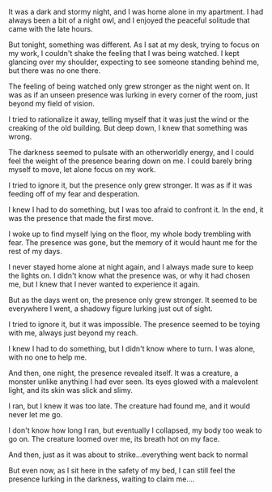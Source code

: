 It was a dark and stormy night, and I was home alone in my apartment. I had always been a bit of a night owl, and I enjoyed the peaceful solitude that came with the late hours.

But tonight, something was different. As I sat at my desk, trying to focus on my work, I couldn't shake the feeling that I was being watched. I kept glancing over my shoulder, expecting to see someone standing behind me, but there was no one there.

The feeling of being watched only grew stronger as the night went on. It was as if an unseen presence was lurking in every corner of the room, just beyond my field of vision.

I tried to rationalize it away, telling myself that it was just the wind or the creaking of the old building. But deep down, I knew that something was wrong. 

The darkness seemed to pulsate with an otherworldly energy, and I could feel the weight of the presence bearing down on me. I could barely bring myself to move, let alone focus on my work.

I tried to ignore it, but the presence only grew stronger. It was as if it was feeding off of my fear and desperation.

I knew I had to do something, but I was too afraid to confront it. In the end, it was the presence that made the first move.

I woke up to find myself lying on the floor, my whole body trembling with fear. The presence was gone, but the memory of it would haunt me for the rest of my days.

I never stayed home alone at night again, and I always made sure to keep the lights on. I didn't know what the presence was, or why it had chosen me, but I knew that I never wanted to experience it again.

But as the days went on, the presence only grew stronger. It seemed to be everywhere I went, a shadowy figure lurking just out of sight.

I tried to ignore it, but it was impossible. The presence seemed to be toying with me, always just beyond my reach.

I knew I had to do something, but I didn't know where to turn. I was alone, with no one to help me.

And then, one night, the presence revealed itself. It was a creature, a monster unlike anything I had ever seen. Its eyes glowed with a malevolent light, and its skin was slick and slimy.

I ran, but I knew it was too late. The creature had found me, and it would never let me go.

I don't know how long I ran, but eventually I collapsed, my body too weak to go on. The creature loomed over me, its breath hot on my face.

And then, just as it was about to strike…everything went back to normal 

But even now, as I sit here in the safety of my bed, I can still feel the presence lurking in the darkness, waiting to claim me....